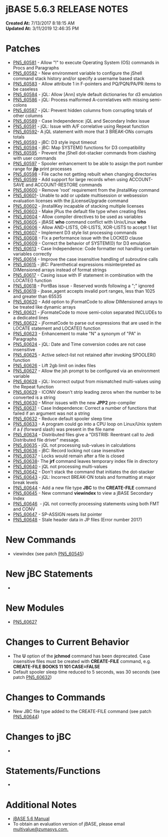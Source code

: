 # jBASE 5.6.3 RELEASE NOTES

**Created At:** 7/13/2017 8:18:15 AM  
**Updated At:** 3/11/2019 12:46:35 PM  


# Patches

- [PN5\_60581](PN5_60581) - Allow "!" to execute Operating System (OS) commands in Procs and Paragraphs
- [PN5\_60582](pn5_60582) - New environment variable to configure the jShell command stack history and/or specify a username based stack
- [PN5\_60583](pn5_60583) - Allow attribute 1 in F-pointers and PQ/PQN/PA/PR items to be caseless
- [PN5\_60584](pn5_60584) - jQL: Allow [Ann] style default dictionaries for d3 emulation
- [PN5\_60586](pn5_60586) - jQL: Process malformed A-correlatives with missing semi-colons
- [PN5\_60587](pn5_60587) - jQL: Prevent hidden columns from corrupting totals of other columns
- [PN5\_60589](pn5_60589) - Case Independence: jQL and Secondary Index issue
- [PN5\_60591](PN5_60591) - jQL: Issue with A/F correlative using Repeat function
- [PN5\_60592](pn5_60592)- A jQL statement with more that 3 BREAK-ONs corrupts totals
- [PN5\_60593](pn5_60593) - jBC: D3 style input timeout
- [PN5\_60594](pn5_60594) - jBC: Map SYSTEM() functions for D3 compatibility
- [PN5\_60595](pn5_60595) - Prevent the jShell dot-stacker commands from clashing with user commands
- [PN5\_60597](pn5_60597) - Spooler enhancement to be able to assign the port number range for **jlp** print processes
- [PN5\_60598](pn5_60598) - File cache not getting rebuilt when changing directories
- [PN5\_60599](pn5_60599) - Add support for large records when using ACCOUNT-SAVE and ACCOUNT-RESTORE commands
- [PN5\_60600](pn5_60600) - Remove 'root' requirement from the jInstallKey command
- [PN5\_60601](pn5_60601)- Unable to add or update multisession or websession evaluation licenses with the jLicenseUpgrade command
- [PN5\_60602](pn5_60602) - jInstallKey incapable of stacking multiple licenses
- [PN5\_60603](pn5_60603) - Make jPlus the default file type when creating files
- [PN5\_60604](pn5_60604) - Allow compiler directives to be used as variables
- [PN5\_60605](pn5_60605) - jBASE **who** command conflict with Unix/Linux **who**
- [PN5\_60606](pn5_60606) - Allow AND-LISTS, OR-LISTS, XOR-LISTS to accept 1 list
- [PN5\_60607](pn5_60607) - Implement D3 style list processing commands
- [PN5\_60608](pn5_60608) - Fix a performance issue with the LOCKED clause
- [PN5\_60609](pn5_60609) - Correct the behavior of SYSTEM(0) for D3 emulation
- [PN5\_60613](pn5_60613) - Case Independence: Code formatter not handling certain variables correctly
- [PN5\_60614](pn5_60614) - Improve the case insensitive handling of subroutine calls
- [PN5\_60615](pn5_60615) - jBC: Parenthetical expressions misinterpreted as DIMensioned arrays instead of format strings
- [PN5\_60617](pn5_60617) - Casing issue with IF statement in combination with the LOCATE() function
- [PN5\_60618](pn5_60618) - PortBas issue - Reserved words following a ";" ignored
- [PN5\_60619](pn5_60619) - jbase\_agent accepts invalid port ranges, less than 1025 and greater than 65535
- [PN5\_60620](pn5_60620) - Add option to jFormatCode to allow DIMensioned arrays to be treated like dynamic arrays
- [PN5\_60621](pn5_60621) - jFormateCode to move semi-colon separated INCLUDEs to a dedicated lines
- [PN5\_60622](pn5_60622) - jFormatCode to parse out expressions that are used in the LOCATE statement and LOCATE() function
- [PN5\_60623](pn5_60623) - Enhancement to make "N" a synonym of "PA" in Paragraphs
- [PN5\_60624](pn5_60624) - jQL: Date and Time conversion codes are not case insensitive
- [PN5\_60625](pn5_60625) - Active select-list not retained after invoking SPOOLER() function
- [PN5\_60626](pn5_60626) - Lift 2gb limit on index files
- [PN5\_60627](pn5_60627) - Allow the jsh prompt to be configured via an environment variable
- [PN5\_60628](pn5_60628) - jQL: Incorrect output from mismatched multi-values using the Repeat function
- [PN5\_60629](pn5_60629) - ICONV doesn't strip leading zeros when the number to be converted is a string
- [PN5\_60630](pn5_60630) - Minor issues with the new **JPP2** pre-compiler
- [PN5\_60631](pn5_60631) - Case Independence: Correct a number of functions that failed if an argument was not a string
- [PN5\_60632](pn5_60632) - Reduce default spooler sleep time
- [PN5\_60633](pn5_60633) - A program could go into a CPU loop on Linux/Unix system if a **/** (forward slash) was present in the file name
- [PN5\_60634](pn5_60634) - Distributed files give a "DISTRIB: Reentrant call to Jedi Distributed file driver" message.
- [PN5\_60635](pn5_60635) - jQL not processing sub-values in calculations
- [PN5\_60636](pn5_60636) - jBC: Record locking not case insensitive
- [PN5\_60637](pn5_60637) - Locks would remain after a file is closed
- [PN5\_60638](pn5_60638)- The **jrf** command leaves temporary index file in directory
- [PN5\_60640](pn5_60640) - jQL not processing multi-values
- [PN5\_60642](pn5_60642) - Don't stack the command that initiates the dot-stacker
- [PN5\_60643](pn5_60643) - jQL: Incorrect BREAK-ON totals and formatting at major break levels
- [PN5\_60644](pn5_60644) - Add a new file type **JBC** to the **CREATE-FILE** command
- [PN5\_60645](pn5_60645) - New command **viewindex** to view a jBASE Secondary Index
- [PN5\_60646](pn5_60646)  - jQL not correctly processing statements using both FMT and CONV
- [PN5\_60647](pn5_60647) - SP-ASSIGN resets list pointer
- [PN5\_60648](PN5_60648) - Stale header data in JP files (Error number 2017)


# New Commands

- viewindex (see patch [PN5\_60545](pn5_60545))




# New jBC Statements

- 


# New Modules

- [PN5\_60627](pn5_60627)


# Changes to Current Behavior

- The **U** option of the **jchmod** command has been deprecated. Case insensitive files must be created with **CREATE-FILE** command, e.g. **CREATE-FILE BOOKS 11 101 CASE=FALSE**
- Default spooler sleep time reduced to 5 seconds, was 30 seconds (see patch [PN5\_60632](pn5_60632))


# Changes to Commands

- New JBC file type added to the CREATE-FILE command (see patch [PN5\_60644](pn5_60644))


# Changes to jBC 

- 


# Statements/Functions

- 


# Additional Notes

- [jBASE 5.6 Manual](jbase-56-manual)
- To obtain an evaluation version of jBASE, please email [multivalue@zumasys.com.](mailto:multivalue@zumasys.com.%3C/p%3E)



